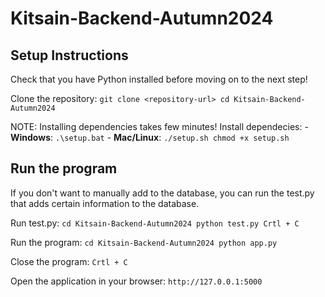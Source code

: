 # Kitsain-Backend-Autumn2024

## Setup Instructions
Check that you have Python installed before 
moving on to the next step!

Clone the repository:
    ```
    git clone <repository-url>
    cd Kitsain-Backend-Autumn2024
    ```

NOTE: Installing dependencies takes few minutes!
Install dependecies:
    - **Windows**:
      ```
      .\setup.bat
      ```
    - **Mac/Linux**:
      ```
      ./setup.sh
      chmod +x setup.sh
      ```

## Run the program
If you don't want to manually add to the database, 
you can run the test.py that adds certain information 
to the database.

Run test.py:
    ```
    cd Kitsain-Backend-Autumn2024
    python test.py
    Crtl + C
    ```

Run the program:
    ```
    cd Kitsain-Backend-Autumn2024
    python app.py
    ```

Close the program:
    ```
    Crtl + C
    ```

Open the application in your browser:
    ```
    http://127.0.0.1:5000
    ```
